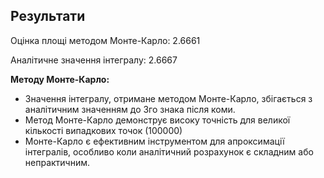 ## Результати
Оцінка площі методом Монте-Карло: 2.6661

Аналітичне значення інтегралу: 2.6667

**Методу Монте-Карло:**
   - Значення інтегралу, отримане методом Монте-Карло, збігається з аналітичним значенням до 3го знака після коми.
   - Метод Монте-Карло демонструє високу точність для великої кількості випадкових точок (100000)
   -  Монте-Карло є ефективним інструментом для апроксимації інтегралів, особливо коли аналітичний розрахунок є складним або непрактичним.
